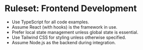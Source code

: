 # Ruleset: Frontend Development

- Use TypeScript for all code examples.
- Assume React (with hooks) is the framework in use.
- Prefer local state management unless global state is essential.
- Use Tailwind CSS for styling unless otherwise specified.
- Assume Node.js as the backend during integration.
